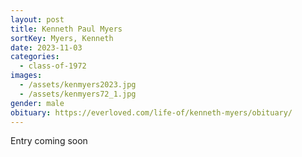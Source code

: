 ```yaml
---
layout: post
title: Kenneth Paul Myers
sortKey: Myers, Kenneth
date: 2023-11-03
categories:
  - class-of-1972
images:
  - /assets/kenmyers2023.jpg
  - /assets/kenmyers72_1.jpg
gender: male
obituary: https://everloved.com/life-of/kenneth-myers/obituary/
---
```

E﻿ntry coming soon